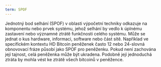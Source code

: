 ```yaml
---
term: SPOF
---
```


Jednotný bod selhání (SPOF) v oblasti výpočetní techniky odkazuje na komponentu nebo prvek systému, jehož selhání by vedlo k úplnému zastavení nebo významné ztrátě funkčnosti celého systému. Může se jednat o kus hardware, informaci, software nebo část sítě. Například ve specifickém kontextu HD Bitcoin peněženek často 12 nebo 24-slovná obnovovací fráze působí jako SPOF pro peněženku. Pokud není zachována její tajnost, celá peněženka může být ukradena. Podobně její jednoduchá ztráta by mohla vést ke ztrátě všech bitcoinů v peněžence.